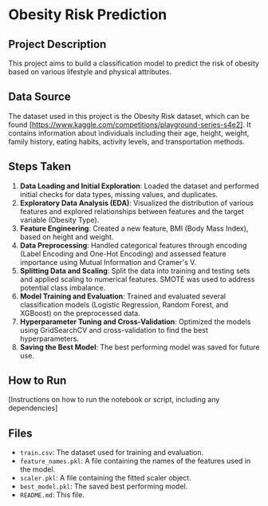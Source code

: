 # Obesity Risk Prediction

## Project Description
This project aims to build a classification model to predict the risk of obesity based on various lifestyle and physical attributes.

## Data Source
The dataset used in this project is the Obesity Risk dataset, which can be found [https://www.kaggle.com/competitions/playground-series-s4e2]. It contains information about individuals including their age, height, weight, family history, eating habits, activity levels, and transportation methods.

## Steps Taken
1.  **Data Loading and Initial Exploration**: Loaded the dataset and performed initial checks for data types, missing values, and duplicates.
2.  **Exploratory Data Analysis (EDA)**: Visualized the distribution of various features and explored relationships between features and the target variable (Obesity Type).
3.  **Feature Engineering**: Created a new feature, BMI (Body Mass Index), based on height and weight.
4.  **Data Preprocessing**: Handled categorical features through encoding (Label Encoding and One-Hot Encoding) and assessed feature importance using Mutual Information and Cramer's V.
5.  **Splitting Data and Scaling**: Split the data into training and testing sets and applied scaling to numerical features. SMOTE was used to address potential class imbalance.
6.  **Model Training and Evaluation**: Trained and evaluated several classification models (Logistic Regression, Random Forest, and XGBoost) on the preprocessed data.
7.  **Hyperparameter Tuning and Cross-Validation**: Optimized the models using GridSearchCV and cross-validation to find the best hyperparameters.
8.  **Saving the Best Model**: The best performing model was saved for future use.

## How to Run
[Instructions on how to run the notebook or script, including any dependencies]

## Files
*   `train.csv`: The dataset used for training and evaluation.
*   `feature_names.pkl`: A file containing the names of the features used in the model.
*   `scaler.pkl`: A file containing the fitted scaler object.
*   `best_model.pkl`: The saved best performing model.
*   `README.md`: This file.

